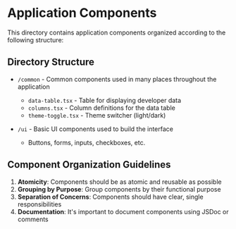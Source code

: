 # Application Components

This directory contains application components organized according to the following structure:

## Directory Structure

- `/common` - Common components used in many places throughout the application

  - `data-table.tsx` - Table for displaying developer data
  - `columns.tsx` - Column definitions for the data table
  - `theme-toggle.tsx` - Theme switcher (light/dark)

- `/ui` - Basic UI components used to build the interface
  - Buttons, forms, inputs, checkboxes, etc.

## Component Organization Guidelines

1. **Atomicity**: Components should be as atomic and reusable as possible
2. **Grouping by Purpose**: Group components by their functional purpose
3. **Separation of Concerns**: Components should have clear, single responsibilities
4. **Documentation**: It's important to document components using JSDoc or comments
